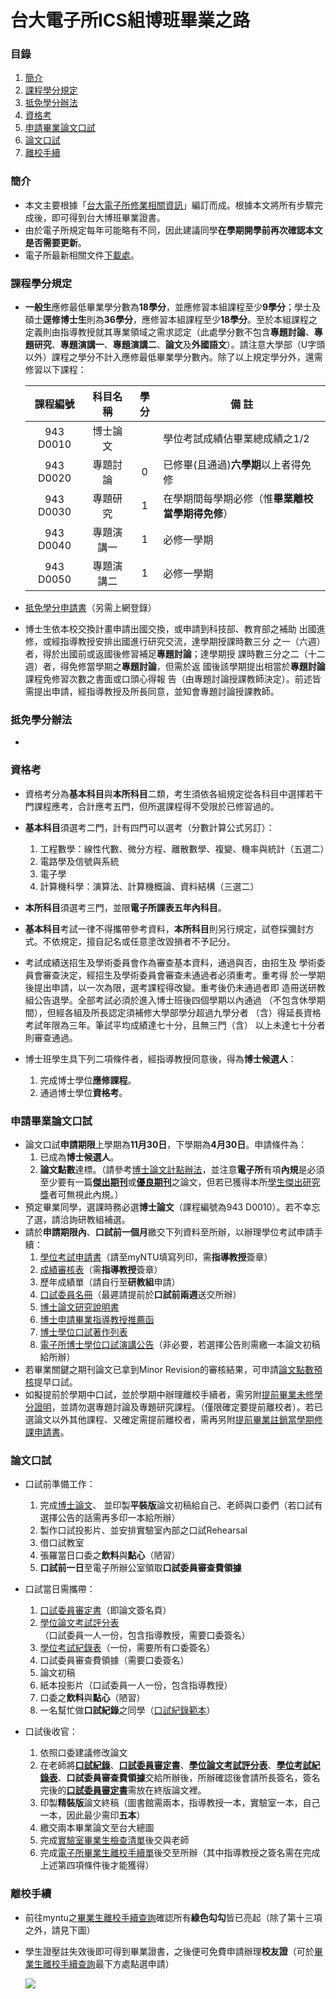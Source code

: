 # 台大電子所ICS組博班畢業之路

### 目錄
1. [簡介](#簡介)
1. [課程學分規定](#課程學分規定)
1. [抵免學分辦法](#抵免學分辦法)
1. [資格考](#資格考)
1. [申請畢業論文口試](#申請畢業論文口試)
1. [論文口試](#論文口試)
1. [離校手續](#離校手續)

### 簡介
* 本文主要根據「[台大電子所修業相關資訊](http://www.giee.ntu.edu.tw/portal/student_lect.php)」編訂而成。根據本文將所有步驟完成後，即可得到台大博班畢業證書。
* 由於電子所規定每年可能略有不同，因此建議同學**在學期開學前再次確認本文是否需要更新**。
* 電子所最新相關文件[下載處](http://cc.ee.ntu.edu.tw/~giee/announce/download.htm)。

### 課程學分規定
* **一般生**應修最低畢業學分數為**18學分**，並應修習本組課程至少**9學分**；學士及碩士**逕修博士生**則為**36學分**，應修習本組課程至少**18學分**。至於本組課程之定義則由指導教授就其專業領域之需求認定（此處學分數不包含**專題討論**、**專題研究**、**專題演講一**、**專題演講二**、**論文**及**外國語文**）。請注意大學部（U字頭以外）課程之學分不計入應修最低畢業學分數內。除了以上規定學分外，還需修習以下課程：

    | 課程編號  |  科目名稱  | 學分 |                    備  註                        |
    |:---------:|:----------:|:----:|--------------------------------------------------|
    | 943 D0010 |  博士論文  |      | 學位考試成績佔畢業總成績之1/2                    |
    | 943 D0020 |  專題討論  |   0  | 已修畢(且通過)**六學期**以上者得免修             |
    | 943 D0030 |  專題研究  |   1  | 在學期間每學期必修（惟**畢業離校當學期得免修**） |
    | 943 D0040 | 專題演講一 |   1  | 必修一學期                                       |
    | 943 D0050 | 專題演講二 |   1  | 必修一學期                                       |

* [抵免學分申請書](http://cc.ee.ntu.edu.tw/~giee/announce/download/c21_waive.doc)（另需上網登錄）
    
* 博士生依本校交換計畫申請出國交換，或申請到科技部、教育部之補助 出國進修，或經指導教授安排出國進行研究交流，達學期授課時數三分 之一（六週）者，得於出國前或返國後修習補足**專題討論**；達學期授 課時數三分之二（十二週）者，得免修當學期之**專題討論**，但需於返 國後該學期提出相當於**專題討論**課程免修習次數之書面或口頭心得報 告（由專題討論授課教師決定）。前述皆需提出申請，經指導教授及所長同意，並知會專題討論授課教師。

### 抵免學分辦法
* 


### 資格考
* 資格考分為**基本科目**與**本所科目**二類，考生須依各組規定從各科目中選擇若干門課程應考，合計應考五門，但所選課程得不受限於已修習過的。

* **基本科目**須選考二門，計有四門可以選考（分數計算公式另訂）：
    1. 工程數學：線性代數、微分方程、離散數學、複變、機率與統計（五選二）
    2. 電路學及信號與系統
    3. 電子學
    4. 計算機科學：演算法、計算機概論、資料結構（三選二）

* **本所科目**須選考三門，並限**電子所課表五年內科目**。

* **基本科目**考試一律不得攜帶參考資料，**本所科目**則另行規定，試卷採彌封方式。不依規定，擅自記名或任意塗改毀損者不予記分。

* 考試成績送招生及學術委員會作為審查基本資料，通過與否，由招生及 學術委員會審查決定，經招生及學術委員會審查未通過者必須重考。重考得 於一學期後提出申請，以一次為限，選考課程得改變。重考後仍未通過者即 造冊送研教組公告退學。全部考試必須於進入博士班後四個學期以內通過 （不包含休學期間），但經各組及所長認定須補修大學部學分超過九學分者 （含）得延長資格考試年限為三年。筆試平均成績達七十分，且無三門（含） 以上未達七十分者則審查通過。

* 博士班學生具下列二項條件者，經指導教授同意後，得為**博士候選人**：
    1. 完成博士學位**應修課程**。
    2. 通過博士學位**資格考**。

### 申請畢業論文口試
* 論文口試**申請期限**上學期為**11月30日**，下學期為**4月30日**。申請條件為：
    1. 已成為**博士候選人**。
    2. **論文點數**達標。（請參考[博士論文計點辦法](http://cc.ee.ntu.edu.tw/~giee/regulation/01_4_PhDPaperPoints_10601.pdf)，並注意**電子所**有項**內規**是必須至少要有一篇[**傑出期刊**](http://app.bebi.ntu.edu.tw/doc/download/105%e5%b9%b4%e5%ba%a6%e5%82%91%e5%87%ba%e6%9c%9f%e5%88%8a%e8%ab%96%e6%96%87%e6%b8%85%e5%86%8a(%e4%be%9d%e5%88%8a%e5%90%8d%e5%ad%97%e6%af%8d%e6%8e%92%e5%ba%8f).pdf)或[**優良期刊**](http://app.bebi.ntu.edu.tw/doc/download/105%e5%b9%b4%e5%ba%a6%e5%84%aa%e8%89%af%e6%9c%9f%e5%88%8a%e8%ab%96%e6%96%87%e6%b8%85%e5%86%8a(%e4%be%9d%e5%88%8a%e5%90%8d%e5%ad%97%e6%af%8d%e6%8e%92%e5%ba%8f).pdf)之論文，但若已獲得本所[學生傑出研究獎](http://cc.ee.ntu.edu.tw/~giee/announce/download/f01_outstanding.doc)者可無視此內規。）
* 預定畢業同學，選課時務必選**博士論文**（課程編號為943 D0010）。若不幸忘了選，請洽詢研教組補選。
* 請於**申請期限內**、**口試前一個月**繳交下列資料至所辦，以辦理學位考試申請手續：
    1. [學位考試申請書](http://my.ntu.edu.tw/)（請至myNTU填寫列印，需**指導教授**簽章）
    2. [成績審核表](http://cc.ee.ntu.edu.tw/~giee/announce/download/g01_check_phd.doc)（需**指導教授**簽章）
    3. 歷年成績單（請自行至**研教組**申請）
    4. [口試委員名冊](http://cc.ee.ntu.edu.tw/~giee/announce/download/g02_committee_phd.doc)（最遲請提前於**口試前兩週**送交所辦）
    5. [博士論文研究說明書](http://cc.ee.ntu.edu.tw/~giee/announce/download/h01_PhDThesisDescription.doc)
    6. [博士申請畢業指導教授推薦函](http://cc.ee.ntu.edu.tw/~giee/announce/download/h02_PhDRecommendLetter.doc)
    7. [博士學位口試著作列表](http://cc.ee.ntu.edu.tw/~giee/announce/download/h04_PhDPublicationList.doc)
    8. [電子所博士學位口試演講公告](http://cc.ee.ntu.edu.tw/~giee/announce/download/h03_PhDAnnounce.ppt)（非必要，若選擇公告則需繳一本論文初稿給所辦）
* 若畢業關鍵之期刊論文已拿到Minor Revision的審核結果，可申請[論文點數預核](http://cc.ee.ntu.edu.tw/~giee/announce/download/h05_credit.doc)提早口試。
* 如擬提前於學期中口試，並於學期中辦理離校手續者，需另附[提前畢業未修學分證明](http://gra103.aca.ntu.edu.tw/gra2007/gra/tienn/%E5%AD%B8%E4%BD%8D%E8%80%83%E8%A9%A6%E8%A1%A8%E5%86%8A/GRANOCREDIT.doc)，並請勿選專題討論及專題研究課程。（僅限確定要提前離校者）。若已選論文以外其他課程、又確定需提前離校者，需再另附[提前畢業註銷當學期修課申請書](http://gra103.aca.ntu.edu.tw/gra2007/gra/wu/delcurcou.doc)。

### 論文口試
* 口試前準備工作：
    1. 完成[博士論文](https://github.com/mediaic/NTU_PhD_Dissertation)、
    並印製**平裝版**論文初稿給自己、老師與口委們（若口試有選擇公告的話需再多印一本給所辦）
    2. 製作口試投影片、並安排實驗室內部之口試Rehearsal
    3. 借口試教室
    4. 張羅當日口委之**飲料**與**點心**（陋習）
    5. **口試前一日**至電子所辦公室領取**口試委員審查費領據**
    
* 口試當日需攜帶：
    1. [口試委員審定書](https://github.com/mediaic/NTU_PhD_Dissertation/raw/master/doc/Approval.docx)（即論文簽名頁）
    2. [學位論文考試評分表](http://cc.ee.ntu.edu.tw/~giee/announce/download/g03_thesis%20grade.doc)（口試委員一人一份，包含指導教授，需要口委簽名）
    3. [學位考試紀錄表](http://cc.ee.ntu.edu.tw/~giee/announce/download/g03_oral%20record.doc)（一份，需要所有口委簽名）
    4. 口試委員審查費領據（需要口委簽名）
    5. 論文初稿
    6. 紙本投影片（口試委員一人一份，包含指導教授）
    7. 口委之**飲料**與**點心**（陋習）
    8. 一名幫忙做**口試紀錄**之同學（[口試紀錄範本](./doc/defense_record.docx)）

* 口試後收官：
    1. 依照口委建議修改論文
    2. 在老師將[**口試紀錄**](./doc/defense_record.docx)、[**口試委員審定書**](https://github.com/mediaic/NTU_PhD_Dissertation/raw/master/doc/Approval.docx)、[**學位論文考試評分表**](http://cc.ee.ntu.edu.tw/~giee/announce/download/g03_thesis%20grade.doc)、[**學位考試紀錄表**](http://cc.ee.ntu.edu.tw/~giee/announce/download/g03_oral%20record.doc)、**口試委員審查費領據**交給所辦後，所辦確認後會請所長簽名，簽名完後的[**口試委員審定書**](https://github.com/mediaic/NTU_PhD_Dissertation/raw/master/doc/Approval.docx)需放在終版論文裡。
    3. 印製**精裝版**論文終稿（圖書館需兩本，指導教授一本，實驗室一本，自己一本，因此最少需印**五本**）
    4. 繳交兩本畢業論文至台大總圖
    4. 完成[實驗室畢業生檢查清單](./doc/mediaic_check_list.docx)後交與老師
    5. 完成[電子所畢業生離校手續單](http://cc.ee.ntu.edu.tw/~giee/announce/download/g21_leave.doc)後交至所辦（其中指導教授之簽名需在完成上述第四項條件後才能獲得）
    
### 離校手續
* 前往myntu之[畢業生離校手續查詢](https://my.ntu.edu.tw/StudLeave/Login.aspx)確認所有**綠色勾勾**皆已亮起（除了第十三項之外，請見下圖）
* 學生證壓註失效後即可得到畢業證書，之後便可免費申請辦理**校友證**（可於[畢業生離校手續查詢](https://my.ntu.edu.tw/StudLeave/Login.aspx)最下方處點選申請）

    ![](./image/01.png)
